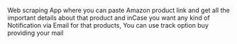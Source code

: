 Web scraping App where you can paste Amazon product link and get all the important details about that product and inCase you want any kind of Notification via Email for that products, You can use track option buy providing your mail
